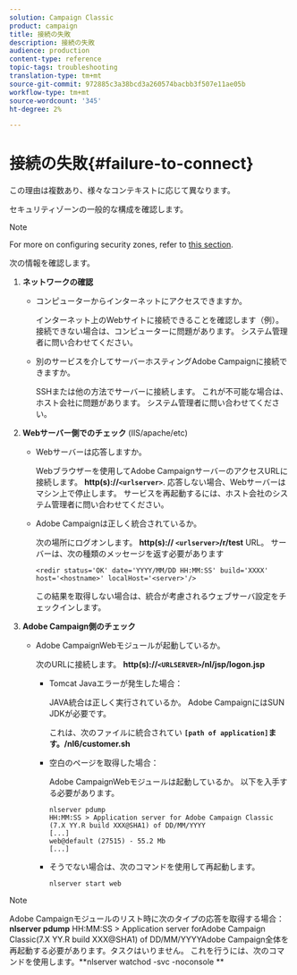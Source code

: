 ```yaml
---
solution: Campaign Classic
product: campaign
title: 接続の失敗
description: 接続の失敗
audience: production
content-type: reference
topic-tags: troubleshooting
translation-type: tm+mt
source-git-commit: 972885c3a38bcd3a260574bacbb3f507e11ae05b
workflow-type: tm+mt
source-wordcount: '345'
ht-degree: 2%

---
```



# 接続の失敗{#failure-to-connect}

この理由は複数あり、様々なコンテキストに応じて異なります。

セキュリティゾーンの一般的な構成を確認します。

>[!NOTE]
>
>For more on configuring security zones, refer to [this section](../../installation/using/configuring-campaign-server.md#defining-security-zones).

次の情報を確認します。

1. **ネットワークの確認**

   * コンピューターからインターネットにアクセスできますか。

      インターネット上のWebサイトに接続できることを確認します（例）。 接続できない場合は、コンピューターに問題があります。 システム管理者に問い合わせてください。

   * 別のサービスを介してサーバーホスティングAdobe Campaignに接続できますか。

      SSHまたは他の方法でサーバーに接続します。 これが不可能な場合は、ホスト会社に問題があります。 システム管理者に問い合わせてください。

1. **Webサーバー側でのチェック** (IIS/apache/etc)

   * Webサーバーは応答しますか。

      Webブラウザーを使用してAdobe CampaignサーバーのアクセスURLに接続します。 **http(s)://`<urlserver>`**. 応答しない場合、Webサーバーはマシン上で停止します。 サービスを再起動するには、ホスト会社のシステム管理者に問い合わせてください。

   * Adobe Campaignは正しく統合されているか。

      次の場所にログオンします。 **http(s):// `<urlserver>`/r/test** URL。 サーバーは、次の種類のメッセージを返す必要があります

      ```
      <redir status='OK' date='YYYY/MM/DD HH:MM:SS' build='XXXX' host='<hostname>' localHost='<server>'/>
      ```

      この結果を取得しない場合は、統合が考慮されるウェブサーバ設定をチェックインします。

1. **Adobe Campaign側のチェック**

   * Adobe CampaignWebモジュールが起動しているか。

      次のURLに接続します。 **http(s)://`<URLSERVER>`/nl/jsp/logon.jsp**

      * Tomcat Javaエラーが発生した場合：

         JAVA統合は正しく実行されているか。 Adobe CampaignにはSUN JDKが必要です。

         これは、次のファイルに統合されてい **`[path of application]`ます。/nl6/customer.sh**

      * 空白のページを取得した場合：

         Adobe CampaignWebモジュールは起動しているか。 以下を入手する必要があります。

         ```
         nlserver pdump
         HH:MM:SS > Application server for Adobe Campaign Classic (7.X YY.R build XXX@SHA1) of DD/MM/YYYY
         [...]
         web@default (27515) - 55.2 Mb
         [...]
         ```

      * そうでない場合は、次のコマンドを使用して再起動します。

         ```
         nlserver start web
         ```
>[!NOTE]
>
>Adobe Campaignモジュールのリスト時に次のタイプの応答を取得する場合： **nlserver pdump**
>HH:MM:SS > Application server forAdobe Campaign Classic(7.X YY.R build XXX@SHA1) of DD/MM/YYYYAdobe Campaign全体を再起動する必要があります。タスクはいりません。 これを行うには、次のコマンドを使用します。**nlserver watchod -svc -noconsole **
